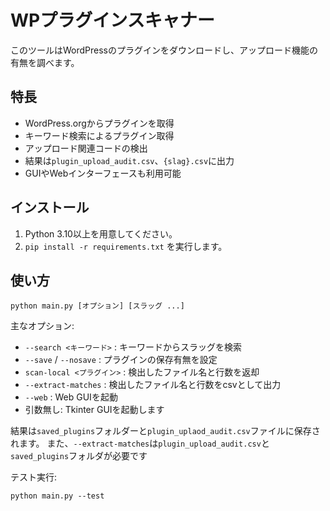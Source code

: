 # WPプラグインスキャナー

このツールはWordPressのプラグインをダウンロードし、アップロード機能の有無を調べます。

## 特長
- WordPress.orgからプラグインを取得
- キーワード検索によるプラグイン取得
- アップロード関連コードの検出
- 結果は`plugin_upload_audit.csv`、`{slag}.csv`に出力
- GUIやWebインターフェースも利用可能

## インストール
1. Python 3.10以上を用意してください。
2. `pip install -r requirements.txt` を実行します。

## 使い方
```
python main.py [オプション] [スラッグ ...]
```
主なオプション:
- `--search <キーワード>` : キーワードからスラッグを検索
- `--save` / `--nosave` : プラグインの保存有無を設定
- `scan-local <プラグイン>` : 検出したファイル名と行数を返却
- `--extract-matches` : 検出したファイル名と行数をcsvとして出力
- `--web` : Web GUIを起動
- 引数無し: Tkinter GUIを起動します

結果は`saved_plugins`フォルダーと`plugin_uplaod_audit.csv`ファイルに保存されます。
また、`--extract-matches`は`plugin_upload_audit.csv`と`saved_plugins`フォルダが必要です

テスト実行:
```
python main.py --test
```
